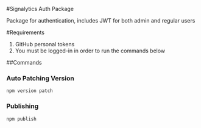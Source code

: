 #Signalytics Auth Package

Package for authentication, includes JWT for both admin and regular users

#Requirements
1. GitHub personal tokens
2. You must be logged-in in order to run the commands below

##Commands

### Auto Patching Version
`npm version patch`

### Publishing
`npm publish`
